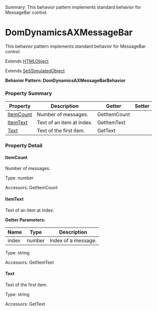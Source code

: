 Summary: This behavior pattern implements standard behavior for MessageBar control.

# DomDynamicsAXMessageBar

This behavior pattern implements standard behavior for MessageBar control.
 
Extends [HTMLObject](HTMLObject.md)

Extends [SeSSimulatedObject](SeSSimulatedObject.md)





**Behavior Pattern: DomDynamicsAXMessageBarBehavior**


<!-- ============================== property summary ========================== -->

	

### Property Summary

| **Property** | **Description** | **Getter** | **Setter** |
| ------------ | --------------- | ---------- | ---------- |
| [ItemCount](#itemcount) | Number of messages. | GetItemCount |  |
| [ItemText](#itemtext) | Text of an item at index. | GetItemText |  |
| [Text](#text) | Text of the first item. | GetText |  |



	
<!-- ============================== action summary ========================== -->


<!-- ============================== property detail ========================== -->
	
### Property Detail
		
<a name="ItemCount"></a>
#### ItemCount


Number of messages.

			
	
			
Type: number
			
			
Accessors: GetItemCount
			
		
<a name="ItemText"></a>
#### ItemText


Text of an item at index.

			
**Getter Parameters:**

| **Name** | **Type** | **Description** |
| -------- | -------- | --------------- |	
| index | number | Index of a message. |


	
			
Type: string
			
			
Accessors: GetItemText
			
		
<a name="Text"></a>
#### Text


Text of the first item.

			
	
			
Type: string
			
			
Accessors: GetText
			
		
	
	
<!-- ============================== action detail ========================== -->
		

